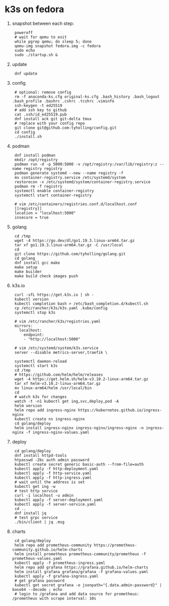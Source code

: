 # k3s on fedora

1. snapshot between each step:

		poweroff
		# wait for qemu to exit
		while pgrep qemu; do sleep 5; done
		qemu-img snapshot fedora.img -c fedora
		sudo echo
		sudo ./startup.sh &

1. update

		dnf update

1. config

		# optional: remove config
		rm -f anaconda-ks.cfg original-ks.cfg .bash_history .bash_logout .bash_profile .bashrc .cshrc .tcshrc .viminfo
		ssh-keygen -t ed25519
		# add ssh key to github
		cat .ssh/id_ed25519.pub
		dnf install ack git git-delta tmux
		# replace with your config repo
		git clone git@github.com:tyholling/config.git
		cd config
		./install.sh

1. podman

		dnf install podman
		mkdir /opt/registry
		podman run -d -p 5000:5000 -v /opt/registry:/var/lib/registry:z --name registry registry
		podman generate systemd --new --name registry -f
		mv container-registry.service /etc/systemd/system
		restorecon -v /etc/systemd/system/container-registry.service
		podman rm -f registry
		systemctl enable container-registry
		systemctl start container-registry

		# vim /etc/containers/registries.conf.d/localhost.conf
		[[registry]]
		location = "localhost:5000"
		insecure = true

1. golang

		cd /tmp
		wget -4 https://go.dev/dl/go1.19.3.linux-arm64.tar.gz
		tar xf go1.19.3.linux-arm64.tar.gz -C /usr/local
		cd
		git clone https://github.com/tyholling/golang.git
		cd golang
		dnf install gcc make
		make setup
		make builder
		make build check images push

1. k3s.io

		curl -sfL https://get.k3s.io | sh -
		kubectl version
		kubectl completion bash > /etc/bash_completion.d/kubectl.sh
		cp /etc/rancher/k3s/k3s.yaml .kube/config
		systemctl stop k3s

		# vim /etc/rancher/k3s/registries.yaml
		mirrors:
		  localhost:
		    endpoint:
		    - "http://localhost:5000"

		# vim /etc/systemd/system/k3s.service
		server --disable metrics-server,traefik \

		systemctl daemon-reload
		systemctl start k3s
		cd /tmp
		# https://github.com/helm/helm/releases
		wget -4 https://get.helm.sh/helm-v3.10.2-linux-arm64.tar.gz
		tar xf helm-v3.10.2-linux-arm64.tar.gz
		mv linux-arm64/helm /usr/local/bin
		cd
		# watch k3s for changes
		watch -t -n1 kubectl get ing,svc,deploy,pod -A
		helm version
		helm repo add ingress-nginx https://kubernetes.github.io/ingress-nginx
		kubectl create ns ingress-nginx
		cd golang/deploy
		helm install ingress-nginx ingress-nginx/ingress-nginx -n ingress-nginx -f ingress-nginx-values.yaml

1. deploy

		cd golang/deploy
		dnf install httpd-tools
		htpasswd -2bc auth admin password
		kubectl create secret generic basic-auth --from-file=auth
		kubectl apply -f http-deployment.yaml
		kubectl apply -f http-service.yaml
		kubectl apply -f http-ingress.yaml
		# wait until the address is set
		kubectl get ing -w
		# test http service
		curl -i localhost -u admin
		kubectl apply -f server-deployment.yaml
		kubectl apply -f server-service.yaml
		cd ..
		dnf install jq
		# test grpc service
		./bin/client | jq .msg

1. charts

		cd golang/deploy
		helm repo add prometheus-community https://prometheus-community.github.io/helm-charts
		helm install prometheus prometheus-community/prometheus -f prometheus-values.yaml
		kubectl apply -f prometheus-ingress.yaml
		helm repo add grafana https://grafana.github.io/helm-charts
		helm install grafana grafana/grafana -f grafana-values.yaml
		kubectl apply -f grafana-ingress.yaml
		# get grafana password
		kubectl get secret grafana -o jsonpath="{.data.admin-password}" | base64 --decode ; echo
		# login to /grafana and add data source for prometheus: /prometheus with scrape interval: 10s
